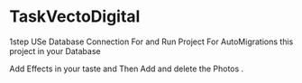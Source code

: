 # TaskVectoDigital
1step USe Database Connection For and Run Project For AutoMigrations this project in your Database



Add Effects in your taste and Then Add and delete the Photos .
